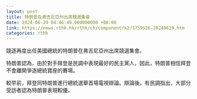 ```yaml
---
layout: post
title: 特朗普在弗吉尼亞州出席競選集會
date: 2024-06-29 04:46:49.000000000 +08:00
link: https://news.rthk.hk/rthk/ch/component/k2/1759526-20240629.htm
categories: rthk
---
```


競逐再度出任美國總統的特朗普在弗吉尼亞州出席競選集會。

特朗普認為，由於對手拜登是民調中表現最好的民主黨人，因此，特朗普相信拜登不會離開爭逐總統寶座的賽場。

較早前，拜登同特朗普進行總統選舉首場電視辯論。辯論後，有民調指出，大部分受訪者認為特朗普表現較優。
